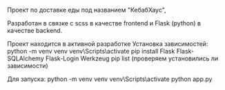 Проект по доставке еды под названием "КебабХаус", 

Разработан в связке с scss в качестве frontend и Flask (python) в качестве backend.


Проект находится в активной разработке
Установка зависимостей:
python -m venv venv
venv\Scripts\activate
pip install Flask Flask-SQLAlchemy Flask-Login Werkzeug
pip list (проверяем установились ли зависимости)

Для запуска:
python -m venv venv
venv\Scripts\activate
python app.py
